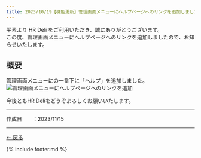 ```yaml
---
title: 2023/10/19【機能更新】管理画面メニューにヘルプページへのリンクを追加しました
---
```


平素より HR Deli をご利用いただき、誠にありがとうございます。<br>
この度、管理画面メニューにヘルプページへのリンクを追加しましたので、お知らせいたします。<br>

## 概要
管理画面メニューにの一番下に「ヘルプ」を追加しました。<br>
![管理画面メニューにヘルプページへのリンクを追加](https://e2info.github.io/hrdeli-docs/release-notes/images/20231019.png)

今後ともHR Deliをどうぞよろしくお願いいたします。<br>

-------------

<p>作成日　　：2023/11/15</p>

-------------

[← 戻る](https://e2info.github.io/hrdeli-docs/)<br>

{% include footer.md %}